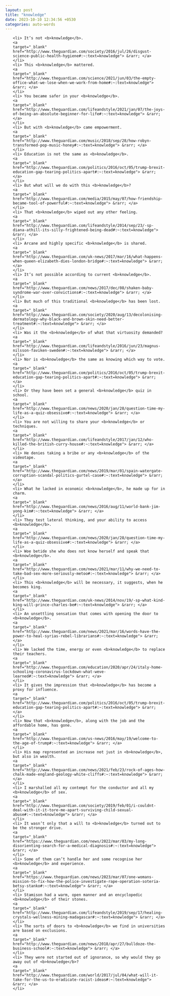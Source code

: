 ```yaml
---
layout: post
title: "knowledge"
date: 2023-10-10 12:34:56 +0530
categories: auto-words
---
```

<ol>

    <li> It’s not <b>knowledge</b>.
    <a 
    target="_blank" 
    href="http://www.theguardian.com/society/2016/jul/26/disgust-science-public-health-hygiene#:~:text=knowledge"> &rarr; </a>
    </li>
    <li> This <b>knowledge</b> mattered.
    <a 
    target="_blank" 
    href="http://www.theguardian.com/science/2021/jun/03/the-empty-office-what-we-lose-when-we-work-from-home#:~:text=knowledge"> &rarr; </a>
    </li>
    <li> You became safer in your <b>knowledge</b>.
    <a 
    target="_blank" 
    href="http://www.theguardian.com/lifeandstyle/2021/jan/07/the-joys-of-being-an-absolute-beginner-for-life#:~:text=knowledge"> &rarr; </a>
    </li>
    <li> But with <b>knowledge</b> came empowerment.
    <a 
    target="_blank" 
    href="http://www.theguardian.com/music/2018/sep/28/how-robyn-transformed-pop-music-honey#:~:text=knowledge"> &rarr; </a>
    </li>
    <li> Education is not the same as <b>knowledge</b>.
    <a 
    target="_blank" 
    href="http://www.theguardian.com/politics/2016/oct/05/trump-brexit-education-gap-tearing-politics-apart#:~:text=knowledge"> &rarr; </a>
    </li>
    <li> But what will we do with this <b>knowledge</b>?
    <a 
    target="_blank" 
    href="http://www.theguardian.com/media/2015/may/07/how-friendship-became-tool-of-powerful#:~:text=knowledge"> &rarr; </a>
    </li>
    <li> That <b>knowledge</b> wiped out any other feeling.
    <a 
    target="_blank" 
    href="http://www.theguardian.com/lifeandstyle/2014/sep/23/-sp-diana-athill-its-silly-frightened-being-dead#:~:text=knowledge"> &rarr; </a>
    </li>
    <li> Arcane and highly specific <b>knowledge</b> is shared.
    <a 
    target="_blank" 
    href="http://www.theguardian.com/uk-news/2017/mar/16/what-happens-when-queen-elizabeth-dies-london-bridge#:~:text=knowledge"> &rarr; </a>
    </li>
    <li> It’s not possible according to current <b>knowledge</b>.
    <a 
    target="_blank" 
    href="http://www.theguardian.com/news/2017/dec/08/shaken-baby-syndrome-war-over-convictions#:~:text=knowledge"> &rarr; </a>
    </li>
    <li> But much of this traditional <b>knowledge</b> has been lost.
    <a 
    target="_blank" 
    href="http://www.theguardian.com/society/2020/aug/13/decolonising-dermatology-why-black-and-brown-skin-need-better-treatment#:~:text=knowledge"> &rarr; </a>
    </li>
    <li> Was it the <b>knowledge</b> of what that virtuosity demanded?
    <a 
    target="_blank" 
    href="http://www.theguardian.com/lifeandstyle/2016/jun/23/magnus-nilsson-faviken-sweden#:~:text=knowledge"> &rarr; </a>
    </li>
    <li> Nor is <b>knowledge</b> the same as knowing which way to vote.
    <a 
    target="_blank" 
    href="http://www.theguardian.com/politics/2016/oct/05/trump-brexit-education-gap-tearing-politics-apart#:~:text=knowledge"> &rarr; </a>
    </li>
    <li> Or they have been set a general <b>knowledge</b> quiz in school.
    <a 
    target="_blank" 
    href="http://www.theguardian.com/news/2020/jan/28/question-time-my-life-as-a-quiz-obsessive#:~:text=knowledge"> &rarr; </a>
    </li>
    <li> You are not willing to share your <b>knowledge</b> or techniques.
    <a 
    target="_blank" 
    href="http://www.theguardian.com/lifeandstyle/2017/jan/12/who-killed-the-british-curry-house#:~:text=knowledge"> &rarr; </a>
    </li>
    <li> He denies taking a bribe or any <b>knowledge</b> of the videotape.
    <a 
    target="_blank" 
    href="http://www.theguardian.com/news/2019/mar/01/spain-watergate-corruption-scandal-politics-gurtel-case#:~:text=knowledge"> &rarr; </a>
    </li>
    <li> What he lacked in economic <b>knowledge</b>, he made up for in charm.
    <a 
    target="_blank" 
    href="http://www.theguardian.com/news/2016/aug/11/world-bank-jim-yong-kim#:~:text=knowledge"> &rarr; </a>
    </li>
    <li> They test lateral thinking, and your ability to access <b>knowledge</b>.
    <a 
    target="_blank" 
    href="http://www.theguardian.com/news/2020/jan/28/question-time-my-life-as-a-quiz-obsessive#:~:text=knowledge"> &rarr; </a>
    </li>
    <li> Woe betide she who does not know herself and speak that <b>knowledge</b>.
    <a 
    target="_blank" 
    href="http://www.theguardian.com/news/2021/mar/11/why-we-need-to-take-bad-sex-more-seriously-metoo#:~:text=knowledge"> &rarr; </a>
    </li>
    <li> This <b>knowledge</b> will be necessary, it suggests, when he becomes king.
    <a 
    target="_blank" 
    href="http://www.theguardian.com/uk-news/2014/nov/19/-sp-what-kind-king-will-prince-charles-be#:~:text=knowledge"> &rarr; </a>
    </li>
    <li> An unsettling sensation that comes with opening the door to <b>knowledge</b>.
    <a 
    target="_blank" 
    href="http://www.theguardian.com/news/2021/mar/16/words-have-the-power-to-heal-syrias-rebel-librarians#:~:text=knowledge"> &rarr; </a>
    </li>
    <li> We lacked the time, energy or even <b>knowledge</b> to replace their teachers.
    <a 
    target="_blank" 
    href="http://www.theguardian.com/education/2020/apr/24/italy-home-schooling-coronavirus-lockdown-what-weve-learned#:~:text=knowledge"> &rarr; </a>
    </li>
    <li> It gives the impression that <b>knowledge</b> has become a proxy for influence.
    <a 
    target="_blank" 
    href="http://www.theguardian.com/politics/2016/oct/05/trump-brexit-education-gap-tearing-politics-apart#:~:text=knowledge"> &rarr; </a>
    </li>
    <li> Now that <b>knowledge</b>, along with the job and the affordable home, has gone.
    <a 
    target="_blank" 
    href="http://www.theguardian.com/us-news/2016/may/19/welcome-to-the-age-of-trump#:~:text=knowledge"> &rarr; </a>
    </li>
    <li> His map represented an increase not just in <b>knowledge</b>, but also in wealth.
    <a 
    target="_blank" 
    href="http://www.theguardian.com/news/2021/feb/23/rock-of-ages-how-chalk-made-england-geology-white-cliffs#:~:text=knowledge"> &rarr; </a>
    </li>
    <li> I marshalled all my contempt for the conductor and all my <b>knowledge</b> of sex.
    <a 
    target="_blank" 
    href="http://www.theguardian.com/society/2019/feb/01/i-couldnt-deal-with-it-it-tore-me-apart-surviving-child-sexual-abuse#:~:text=knowledge"> &rarr; </a>
    </li>
    <li> It wasn’t only that a will to <b>knowledge</b> turned out to be the stronger drive.
    <a 
    target="_blank" 
    href="https://www.theguardian.com/news/2022/mar/03/my-long-disorienting-search-for-a-medical-diagnosis#:~:text=knowledge"> &rarr; </a>
    </li>
    <li> Some of them can’t handle her and some recognise her <b>knowledge</b> and experience.
    <a 
    target="_blank" 
    href="https://www.theguardian.com/news/2023/mar/07/one-womans-mission-to-fix-how-the-police-investigate-rape-operation-soteria-betsy-stanko#:~:text=knowledge"> &rarr; </a>
    </li>
    <li> Stamison had a warm, open manner and an encyclopedic <b>knowledge</b> of their stones.
    <a 
    target="_blank" 
    href="http://www.theguardian.com/lifeandstyle/2019/sep/17/healing-crystals-wellness-mining-madagascar#:~:text=knowledge"> &rarr; </a>
    </li>
    <li> The sorts of doors to <b>knowledge</b> we find in universities are based on exclusions.
    <a 
    target="_blank" 
    href="http://www.theguardian.com/news/2018/apr/27/bulldoze-the-business-school#:~:text=knowledge"> &rarr; </a>
    </li>
    <li> They were not started out of ignorance, so why would they go away out of <b>knowledge</b>?
    <a 
    target="_blank" 
    href="http://www.theguardian.com/world/2017/jul/04/what-will-it-take-for-the-us-to-eradicate-racist-ideas#:~:text=knowledge"> &rarr; </a>
    </li>